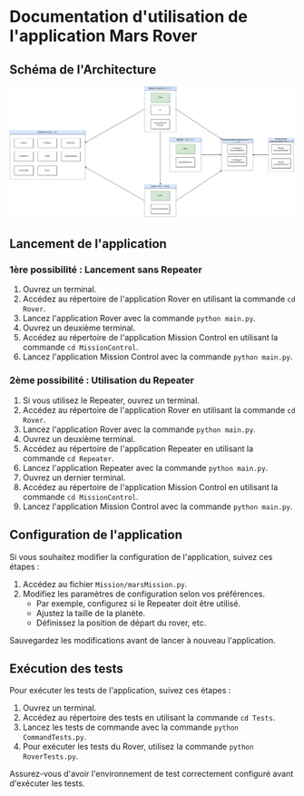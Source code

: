 # Documentation d'utilisation de l'application Mars Rover

## Schéma de l'Architecture

![Schéma](Archi_logiciel-Rover.png)

## Lancement de l'application

### 1ère possibilité : Lancement sans Repeater

1. Ouvrez un terminal.
2. Accédez au répertoire de l'application Rover en utilisant la commande `cd Rover`.
3. Lancez l'application Rover avec la commande `python main.py`.
4. Ouvrez un deuxième terminal.
5. Accédez au répertoire de l'application Mission Control en utilisant la commande `cd MissionControl`.
6. Lancez l'application Mission Control avec la commande `python main.py`.

### 2ème possibilité : Utilisation du Repeater

1. Si vous utilisez le Repeater, ouvrez un terminal.
2. Accédez au répertoire de l'application Rover en utilisant la commande `cd Rover`.
3. Lancez l'application Rover avec la commande `python main.py`.
4. Ouvrez un deuxième terminal.
5. Accédez au répertoire de l'application Repeater en utilisant la commande `cd Repeater`.
6. Lancez l'application Repeater avec la commande `python main.py`.
7. Ouvrez un dernier terminal.
8. Accédez au répertoire de l'application Mission Control en utilisant la commande `cd MissionControl`.
9. Lancez l'application Mission Control avec la commande `python main.py`.

## Configuration de l'application

Si vous souhaitez modifier la configuration de l'application, suivez ces étapes :

1. Accédez au fichier `Mission/marsMission.py`.
2. Modifiez les paramètres de configuration selon vos préférences.
   - Par exemple, configurez si le Repeater doit être utilisé.
   - Ajustez la taille de la planète.
   - Définissez la position de départ du rover, etc.

Sauvegardez les modifications avant de lancer à nouveau l'application.

## Exécution des tests

Pour exécuter les tests de l'application, suivez ces étapes :

1. Ouvrez un terminal.
2. Accédez au répertoire des tests en utilisant la commande `cd Tests`.
3. Lancez les tests de commande avec la commande `python CommandTests.py`.
4. Pour exécuter les tests du Rover, utilisez la commande `python RoverTests.py`.

Assurez-vous d'avoir l'environnement de test correctement configuré avant d'exécuter les tests.

